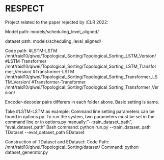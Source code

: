 # RESPECT

Project related to the paper rejected by ICLR 2022:

Model path: models/scheduling_level_aligned/

dataset path: models/scheduling_level_aligned/

Code path: 
#LSTM-LSTM
/mnt/raid10/qiwei/Topological_Sorting/Topological_Sorting_LSTM_Version/ 
#LSTM-Transformer
/mnt/raid10/qiwei/Topological_Sorting/Topological_Sorting_LSTM_Transformer_Version/
#Transformer-LSTM
/mnt/raid10/qiwei/Topological_Sorting/Topological_Sorting_Transformer_LSTM_Version/
#Transformer-Transformer
/mnt/raid10/qiwei/Topological_Sorting/Topological_Sorting_Transformer_Version/

Encoder-decoder pairs differers in each folder above. Basic setting is same.

Take #LSTM-LSTM as example:
Command line setting parameters can be found in options.py.
To run the system, two parameters must be set in the command line or in options.py manually:”--train_dataset_path”, “eval_dataset_path”
Bash command:
python run.py --train_dataset_path TDataset --eval_dataset_path EDataset 

Construction of TDataset and EDataset:
Code Path:
/mnt/raid10/qiwei/Topological_Sorting/dataset/
Command:
python dataset_generator.py
